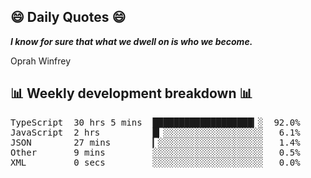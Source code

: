 ## 😄 Daily Quotes 😄

_**I know for sure that what we dwell on is who we become.**_

Oprah Winfrey



## 📊 Weekly development breakdown 📊

<pre>TypeScript  30 hrs 5 mins  ███████████████████▎░  92.0%
JavaScript  2 hrs          █▎░░░░░░░░░░░░░░░░░░░   6.1%
JSON        27 mins        ▎░░░░░░░░░░░░░░░░░░░░   1.4%
Other       9 mins         ░░░░░░░░░░░░░░░░░░░░░   0.5%
XML         0 secs         ░░░░░░░░░░░░░░░░░░░░░   0.0%</pre>